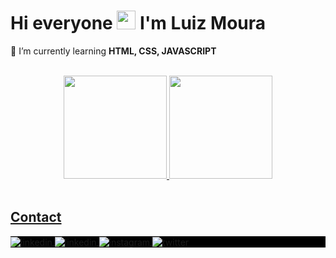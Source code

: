 <h1 align="left">Hi everyone <img src="https://raw.githubusercontent.com/kaueMarques/kaueMarques/master/hi.gif" height="30px"> I'm Luiz Moura</h1>

🎯 I’m currently learning **HTML, CSS, JAVASCRIPT** 

<br>

<div align="center">
<a href="https://github.com/luizmourareges">
<img height="165em" src="https://github-readme-stats.vercel.app/api?username=luizmourareges&show_icons=true&theme=vision-friendly-dark&include_all_commits=true&count_private=true"/>
<img height="165em" src="https://github-readme-stats.vercel.app/api/top-langs/?username=luizmourareges&layout=compact&langs_count=7&theme=vision-friendly-dark"/>
 </div>

<br>

## Contact

<p align="left" style="background:black">
 <a href="mailto:luizmourareges@gmail.com" target="_blank">
  <img align="center" src="https://img.shields.io/badge/-luizmourareges-05122A?style=flat&logo=gmail" alt="linkedin"/>
</a>
<a href="https://linkedin.com/in/luiz-moura-23b8921a4/" target="_blank">
  <img align="center" src="https://img.shields.io/badge/-luizmoura-05122A?style=flat&logo=linkedin" alt="linkedin"/>
</a>
<a href="https://instagram.com/louizmoura" target="_blank">
 <img align="center" src="https://img.shields.io/badge/-louizmoura-05122A?style=flat&logo=instagram" alt="instagram"/>
</a>
  <a href="https://twitter.com/louizmoura" target="_blank">
  <img align="center" src="https://img.shields.io/badge/-louizmoura-05122A?style=flat&logo=twitter" alt="twitter"/>  
</a>
</p>
